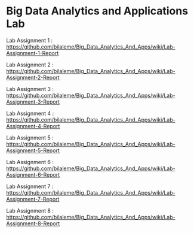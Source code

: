 # Big Data Analytics and Applications Lab

Lab Assignment 1 : https://github.com/bilaleme/Big_Data_Analytics_And_Apps/wiki/Lab-Assignment-1-Report

Lab Assignment 2 :
https://github.com/bilaleme/Big_Data_Analytics_And_Apps/wiki/Lab-Assignment-2-Report

Lab Assignment 3 :
https://github.com/bilaleme/Big_Data_Analytics_And_Apps/wiki/Lab-Assignment-3-Report

Lab Assignment 4 :
https://github.com/bilaleme/Big_Data_Analytics_And_Apps/wiki/Lab-Assignment-4-Report

Lab Assignment 5 :
https://github.com/bilaleme/Big_Data_Analytics_And_Apps/wiki/Lab-Assignment-5-Report

Lab Assignment 6 :
https://github.com/bilaleme/Big_Data_Analytics_And_Apps/wiki/Lab-Assignment-6-Report

Lab Assignment 7 :
https://github.com/bilaleme/Big_Data_Analytics_And_Apps/wiki/Lab-Assignment-7-Report

Lab Assignment 8 : 
https://github.com/bilaleme/Big_Data_Analytics_And_Apps/wiki/Lab-Assignment-8-Report
